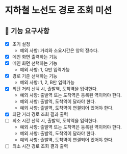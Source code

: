 # 지하철 노선도 경로 조회 미션

## 🚀 기능 요구사항

- [X] 초기 설정
    - 예외 사항: 거리와 소요시간은 양의 정수다.
- [X] 메인 화면 출력하는 기능
- [X] 메인 화면 선택하는 기능
    - 예외 사항: 1, Q만 입력가능
- [X] 경로 기준 선택하는 기능
    - 예외 사항: 1, 2, B만 입력가능
- [X] 최단 거리 선택 시, 출발역, 도착역을 입력한다.
    - 예외 사항: 출발역 또는 도착역은 등록된 역이어야 한다.
    - 예외 사항: 출발역, 도착역이 달라야 한다.
    - 예외 사항: 출발역, 도착역이 연결되어 있어야 한다.
- [X] 최단 거리 경로 조회 결과 출력
- [ ] 최소 시간 선택 시, 출발역, 도착역을 입력한다.
    - 예외 사항: 출발역 또는 도착역은 등록된 역이어야 한다.
    - 예외 사항: 출발역, 도착역이 달라야 한다.
    - 예외 사항: 출발역, 도착역이 연결되어 있어야 한다.
- [ ] 최소 시간 경로 조회 결과 출력
